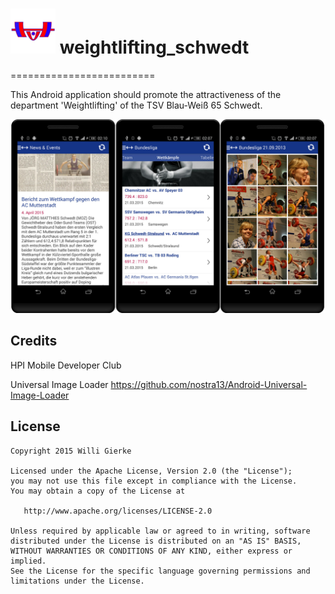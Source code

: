 # ![Logo](https://github.com/WGierke/weightlifting_schwedt/raw/master/app/src/main/res/drawable-hdpi/ic_launcher.png) weightlifting_schwedt
=========================

This Android application should promote the attractiveness of the department 'Weightlifting' of the TSV Blau-Weiß 65 Schwedt.

![Screenshot](https://raw.githubusercontent.com/WGierke/weightlifting_schwedt/master/production/weightlifting_schwedt.jpg)


## Credits
HPI Mobile Developer Club

Universal Image Loader https://github.com/nostra13/Android-Universal-Image-Loader

## License
    Copyright 2015 Willi Gierke

    Licensed under the Apache License, Version 2.0 (the "License");
    you may not use this file except in compliance with the License.
    You may obtain a copy of the License at

       http://www.apache.org/licenses/LICENSE-2.0

    Unless required by applicable law or agreed to in writing, software
    distributed under the License is distributed on an "AS IS" BASIS,
    WITHOUT WARRANTIES OR CONDITIONS OF ANY KIND, either express or implied.
    See the License for the specific language governing permissions and
    limitations under the License.
